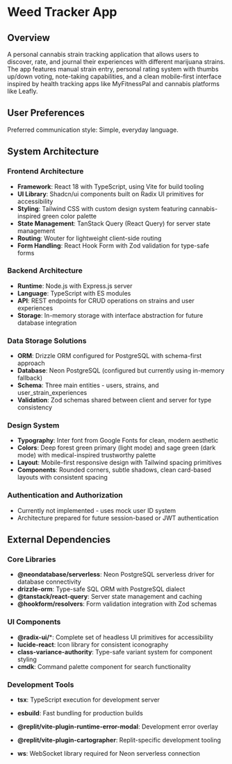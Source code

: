 # Weed Tracker App

## Overview

A personal cannabis strain tracking application that allows users to discover, rate, and journal their experiences with different marijuana strains. The app features manual strain entry, personal rating system with thumbs up/down voting, note-taking capabilities, and a clean mobile-first interface inspired by health tracking apps like MyFitnessPal and cannabis platforms like Leafly.

## User Preferences

Preferred communication style: Simple, everyday language.

## System Architecture

### Frontend Architecture
- **Framework**: React 18 with TypeScript, using Vite for build tooling
- **UI Library**: Shadcn/ui components built on Radix UI primitives for accessibility
- **Styling**: Tailwind CSS with custom design system featuring cannabis-inspired green color palette
- **State Management**: TanStack Query (React Query) for server state management
- **Routing**: Wouter for lightweight client-side routing
- **Form Handling**: React Hook Form with Zod validation for type-safe forms

### Backend Architecture
- **Runtime**: Node.js with Express.js server
- **Language**: TypeScript with ES modules
- **API**: REST endpoints for CRUD operations on strains and user experiences
- **Storage**: In-memory storage with interface abstraction for future database integration

### Data Storage Solutions
- **ORM**: Drizzle ORM configured for PostgreSQL with schema-first approach
- **Database**: Neon PostgreSQL (configured but currently using in-memory fallback)
- **Schema**: Three main entities - users, strains, and user_strain_experiences
- **Validation**: Zod schemas shared between client and server for type consistency

### Design System
- **Typography**: Inter font from Google Fonts for clean, modern aesthetic
- **Colors**: Deep forest green primary (light mode) and sage green (dark mode) with medical-inspired trustworthy palette
- **Layout**: Mobile-first responsive design with Tailwind spacing primitives
- **Components**: Rounded corners, subtle shadows, clean card-based layouts with consistent spacing

### Authentication and Authorization
- Currently not implemented - uses mock user ID system
- Architecture prepared for future session-based or JWT authentication

## External Dependencies

### Core Libraries
- **@neondatabase/serverless**: Neon PostgreSQL serverless driver for database connectivity
- **drizzle-orm**: Type-safe SQL ORM with PostgreSQL dialect
- **@tanstack/react-query**: Server state management and caching
- **@hookform/resolvers**: Form validation integration with Zod schemas

### UI Components
- **@radix-ui/***: Complete set of headless UI primitives for accessibility
- **lucide-react**: Icon library for consistent iconography
- **class-variance-authority**: Type-safe variant system for component styling
- **cmdk**: Command palette component for search functionality

### Development Tools
- **tsx**: TypeScript execution for development server
- **esbuild**: Fast bundling for production builds
- **@replit/vite-plugin-runtime-error-modal**: Development error overlay
- **@replit/vite-plugin-cartographer**: Replit-specific development tooling

- **ws**: WebSocket library required for Neon serverless connection
